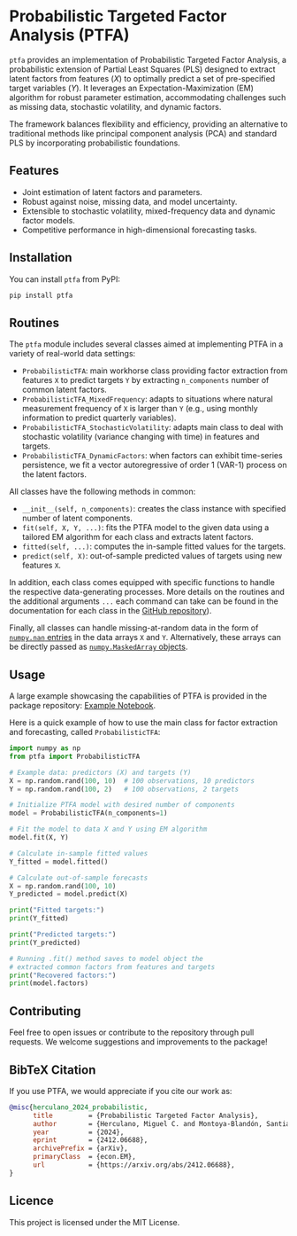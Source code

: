 # Probabilistic Targeted Factor Analysis (PTFA)

`ptfa` provides an implementation of Probabilistic Targeted Factor Analysis, a probabilistic extension of Partial Least Squares (PLS) designed to extract latent factors from features $(X)$ to optimally predict a set of pre-specified target variables $(Y)$. It leverages an Expectation-Maximization (EM) algorithm for robust parameter estimation, accommodating challenges such as missing data, stochastic volatility, and dynamic factors.

The framework balances flexibility and efficiency, providing an alternative to traditional methods like principal component analysis (PCA) and standard PLS by incorporating probabilistic foundations.

## Features

- Joint estimation of latent factors and parameters.
- Robust against noise, missing data, and model uncertainty.
- Extensible to stochastic volatility, mixed-frequency data and dynamic factor models.
- Competitive performance in high-dimensional forecasting tasks.

## Installation

You can install `ptfa` from PyPI:

```bash
pip install ptfa
```

## Routines

The `ptfa` module includes several classes aimed at implementing PTFA in a variety of real-world data settings:
- `ProbabilisticTFA`: main workhorse class providing factor extraction from features `X` to predict targets `Y` by extracting `n_components` number of common latent factors.
- `ProbabilisticTFA_MixedFrequency`: adapts to situations where natural measurement frequency of `X` is larger than `Y` (e.g., using monthly information to predict quarterly variables).
- `ProbabilisticTFA_StochasticVolatility`: adapts main class to deal with stochastic volatility (variance changing with time) in features and targets.
- `ProbabilisticTFA_DynamicFactors`: when factors can exhibit time-series persistence, we fit a vector autoregressive of order 1 (VAR-1) process on the latent factors.

All classes have the following methods in common:
- `__init__(self, n_components)`: creates the class instance with specified number of latent components.
- `fit(self, X, Y, ...)`: fits the PTFA model to the given data using a tailored EM algorithm for each class and extracts latent factors.
- `fitted(self, ...)`: computes the in-sample fitted values for the targets.
- `predict(self, X)`: out-of-sample predicted values of targets using new features `X`.

In addition, each class comes equipped with specific functions to handle the respective data-generating processes. More details on the routines and the additional arguments `...` each command can take can be found in the documentation for each class in the [GitHub repository](https://github.com/smonto2/PTFA/tree/main/tree/main/src/ptfa/)).

Finally, all classes can handle missing-at-random data in the form of [`numpy.nan` entries](https://numpy.org/doc/stable/reference/constants.html#numpy.nan) in the data arrays `X` and `Y`. Alternatively, these arrays can be directly passed as [`numpy.MaskedArray` objects](https://numpy.org/doc/stable/reference/maskedarray.html#masked-arrays).

## Usage

A large example showcasing the capabilities of PTFA is provided in the package repository: [Example Notebook](https://github.com/smonto2/PTFA/blob/main/example.ipynb).

Here is a quick example of how to use the main class for factor extraction and forecasting, called `ProbabilisticTFA`:

```python
import numpy as np
from ptfa import ProbabilisticTFA

# Example data: predictors (X) and targets (Y)
X = np.random.rand(100, 10)  # 100 observations, 10 predictors
Y = np.random.rand(100, 2)   # 100 observations, 2 targets

# Initialize PTFA model with desired number of components
model = ProbabilisticTFA(n_components=1)

# Fit the model to data X and Y using EM algorithm
model.fit(X, Y)

# Calculate in-sample fitted values
Y_fitted = model.fitted()

# Calculate out-of-sample forecasts
X = np.random.rand(100, 10)
Y_predicted = model.predict(X)

print("Fitted targets:")
print(Y_fitted)

print("Predicted targets:")
print(Y_predicted)

# Running .fit() method saves to model object the
# extracted common factors from features and targets
print("Recovered factors:")
print(model.factors)
```

## Contributing

Feel free to open issues or contribute to the repository through pull requests. We welcome suggestions and improvements to the package!

## BibTeX Citation
If you use PTFA, we would appreciate if you cite our work as: 
```bibtex
@misc{herculano_2024_probabilistic,
      title         = {Probabilistic Targeted Factor Analysis}, 
      author        = {Herculano, Miguel C. and Montoya-Blandón, Santiago},
      year          = {2024},
      eprint        = {2412.06688},
      archivePrefix = {arXiv},
      primaryClass  = {econ.EM},
      url           = {https://arxiv.org/abs/2412.06688}, 
}
```

## Licence 

This project is licensed under the MIT License.
